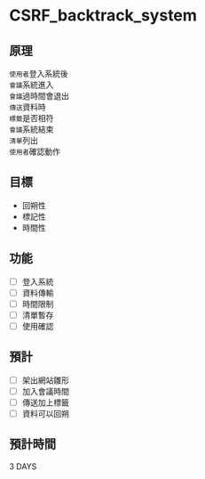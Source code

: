 # CSRF_backtrack_system
## 原理
`使用者`登入系統後 \
`會議`系統進入 \
`會議`過時間會退出 \
`傳送`資料時 \
`標籤`是否相符 \
`會議`系統結束 \
`清單`列出 \
`使用者`確認動作
## 目標
- 回朔性
- 標記性
- 時間性
## 功能
- [ ] 登入系統
- [ ] 資料傳輸
- [ ] 時間限制
- [ ] 清單暫存
- [ ] 使用確認
## 預計
- [ ] 架出網站雛形
- [ ] 加入會議時間
- [ ] 傳送加上標籤
- [ ] 資料可以回朔
## 預計時間
3 DAYS
